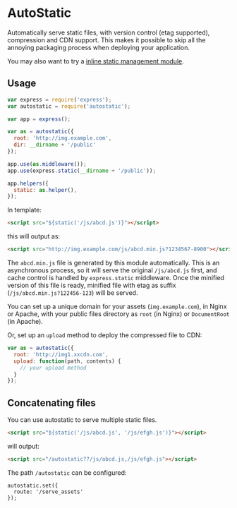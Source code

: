 # AutoStatic

Automatically serve static files, with version control (etag supported), compression and CDN support. This makes it possible to skip all the annoying packaging process when deploying your application.

You may also want to try a [inline static management module](https://github.com/ktmud/express-istatic).

## Usage

```javascript
var express = require('express');
var autostatic = require('autostatic');

var app = express();

var as = autostatic({
  root: 'http://img.example.com',
  dir: __dirname + '/public'
});

app.use(as.middleware());
app.use(express.static(__dirname + '/public'));

app.helpers({
  static: as.helper(),
});
```
In template:

```html
<script src="${static('/js/abcd.js')}"></script>
```

this will output as:

```html
<script src="http://img.example.com/js/abcd.min.js?1234567-8900"></script>
```

The `abcd.min.js` file is generated by this module automatically. This is an asynchronous process, so it will
serve the original `/js/abcd.js` first, and cache control is handled by `express.static` middleware. Once the
minified version of this file is ready, minified file with etag as suffix (`/js/abcd.min.js?122456-123`) will
be served.

You can set up a unique domain for your assets (`img.example.com`), in Nginx or Apache,
with your public files directory as `root` (in Nginx) or `DocumentRoot` (in Apache).

Or, set up an `upload` method to deploy the compressed file to CDN:

```javascript
var as = autostatic({
  root: 'http://img1.xxcdn.com',
  upload: function(path, contents) {
    // your upload method
  }
});
```

## Concatenating files

You can use autostatic to serve multiple static files.

```html
<script src="${static('/js/abcd.js', '/js/efgh.js')}"></script>
```

will output:

```html
<script src="/autostatic??/js/abcd.js,/js/efgh.js"></script>
```

The path `/autostatic`  can be configured:

```
autostatic.set({
  route: '/serve_assets'
});
